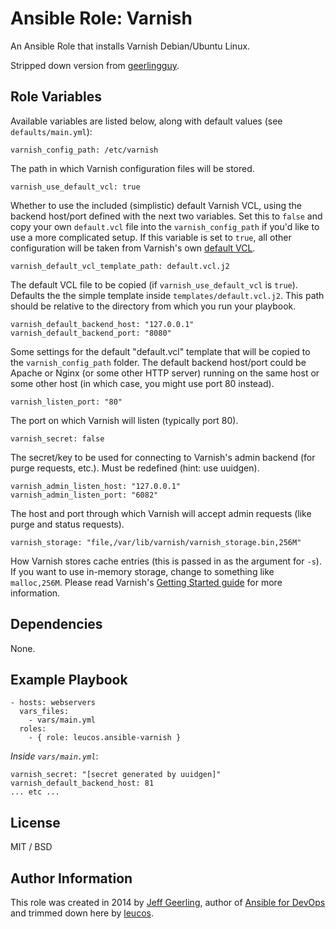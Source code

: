 # Ansible Role: Varnish

An Ansible Role that installs Varnish Debian/Ubuntu Linux.

Stripped down version from [geerlingguy](https://github.com/geerlingguy/ansible-role-varnish).

## Role Variables

Available variables are listed below, along with default values (see
`defaults/main.yml`):

    varnish_config_path: /etc/varnish

The path in which Varnish configuration files will be stored.

    varnish_use_default_vcl: true

Whether to use the included (simplistic) default Varnish VCL, using the
backend host/port defined with the next two variables. Set this to
`false` and copy your own `default.vcl` file into the
`varnish_config_path` if you'd like to use a more complicated setup. If
this variable is set to `true`, all other configuration will be taken
from Varnish's own [default
VCL](https://www.varnish-cache.org/trac/browser/bin/varnishd/default.vcl?rev=3.0).

    varnish_default_vcl_template_path: default.vcl.j2

The default VCL file to be copied (if `varnish_use_default_vcl` is
`true`). Defaults the the simple template inside
`templates/default.vcl.j2`. This path should be relative to the
directory from which you run your playbook.

    varnish_default_backend_host: "127.0.0.1"
    varnish_default_backend_port: "8080"

Some settings for the default "default.vcl" template that will be copied
to the `varnish_config_path` folder. The default backend host/port could
be Apache or Nginx (or some other HTTP server) running on the same host
or some other host (in which case, you might use port 80 instead).

    varnish_listen_port: "80"

The port on which Varnish will listen (typically port 80).

    varnish_secret: false

The secret/key to be used for connecting to Varnish's admin backend (for
purge requests, etc.). Must be redefined (hint: use uuidgen).

    varnish_admin_listen_host: "127.0.0.1"
    varnish_admin_listen_port: "6082"

The host and port through which Varnish will accept admin requests (like
purge and status requests).

    varnish_storage: "file,/var/lib/varnish/varnish_storage.bin,256M"

How Varnish stores cache entries (this is passed in as the argument for
`-s`). If you want to use in-memory storage, change to something like
`malloc,256M`. Please read Varnish's [Getting Started
guide](https://www.varnish-software.com/static/book/Getting_started.html)
for more information.

## Dependencies

None.

## Example Playbook

    - hosts: webservers
      vars_files:
        - vars/main.yml
      roles:
        - { role: leucos.ansible-varnish }

*Inside `vars/main.yml`*:

    varnish_secret: "[secret generated by uuidgen]"
    varnish_default_backend_host: 81
    ... etc ...

## License

MIT / BSD

## Author Information

This role was created in 2014 by [Jeff
Geerling](http://jeffgeerling.com/), author of [Ansible for
DevOps](http://ansiblefordevops.com/) and trimmed down here by
[leucos](https://github.com/leucos).

